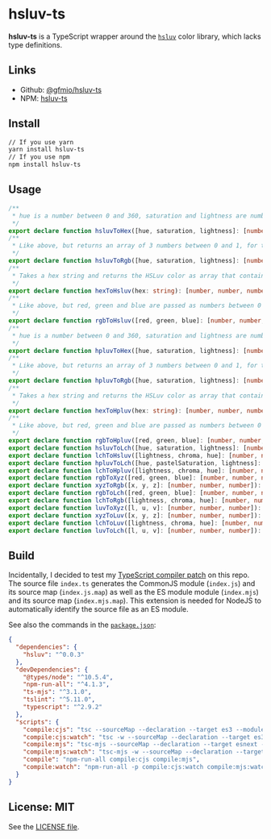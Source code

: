 # hsluv-ts

**hsluv-ts** is a TypeScript wrapper around the [`hsluv`](https://www.npmjs.com/package/hsluv) color library, which lacks type definitions.

## Links

* Github: [@gfmio/hsluv-ts](https://github.com/gfmio/hsluv-ts)
* NPM: [hsluv-ts](https://www.npmjs.com/package/hsluv-ts)

## Install

```sh
// If you use yarn
yarn install hsluv-ts
// If you use npm
npm install hsluv-ts
```

## Usage

```ts
/**
 * hue is a number between 0 and 360, saturation and lightness are numbers between 0 and 100. This function returns the resulting color as a hex string.
 */
export declare function hsluvToHex([hue, saturation, lightness]: [number, number, number]): string;
/**
 * Like above, but returns an array of 3 numbers between 0 and 1, for the r, g, and b channel.
 */
export declare function hsluvToRgb([hue, saturation, lightness]: [number, number, number]): [number, number, number];
/**
 * Takes a hex string and returns the HSLuv color as array that contains the hue(0 - 360), saturation(0 - 100) and lightness(0 - 100) channel.Note: The result can have rounding errors.For example saturation can be 100.00000000000007
 */
export declare function hexToHsluv(hex: string): [number, number, number];
/**
 * Like above, but red, green and blue are passed as numbers between 0 and 1.
 */
export declare function rgbToHsluv([red, green, blue]: [number, number, number]): any;
/**
 * hue is a number between 0 and 360, saturation and lightness are numbers between 0 and 100. This function returns the resulting color as a hex string.
 */
export declare function hpluvToHex([hue, saturation, lightness]: [number, number, number]): string;
/**
 * Like above, but returns an array of 3 numbers between 0 and 1, for the r, g, and b channel.
 */
export declare function hpluvToRgb([hue, saturation, lightness]: [number, number, number]): [number, number, number];
/**
 * Takes a hex string and returns the HSLuv color as array that contains the hue(0 - 360), saturation(0 - 100) and lightness(0 - 100) channel.Note: The result can have rounding errors.For example saturation can be 100.00000000000007
 */
export declare function hexToHpluv(hex: string): [number, number, number];
/**
 * Like above, but red, green and blue are passed as numbers between 0 and 1.
 */
export declare function rgbToHpluv([red, green, blue]: [number, number, number]): any;
export declare function hsluvToLch([hue, saturation, lightness]: [number, number, number]): [number, number, number];
export declare function lchToHsluv([lightness, chroma, hue]: [number, number, number]): [number, number, number];
export declare function hpluvToLch([hue, pastelSaturation, lightness]: [number, number, number]): [number, number, number];
export declare function lchToHpluv([lightness, chroma, hue]: [number, number, number]): [number, number, number];
export declare function rgbToXyz([red, green, blue]: [number, number, number]): [number, number, number];
export declare function xyzToRgb([x, y, z]: [number, number, number]): [number, number, number];
export declare function rgbToLch([red, green, blue]: [number, number, number]): [number, number, number];
export declare function lchToRgb([lightness, chroma, hue]: [number, number, number]): [number, number, number];
export declare function luvToXyz([l, u, v]: [number, number, number]): [number, number, number];
export declare function xyzToLuv([x, y, z]: [number, number, number]): [number, number, number];
export declare function lchToLuv([lightness, chroma, hue]: [number, number, number]): [number, number, number];
export declare function luvToLch([l, u, v]: [number, number, number]): [number, number, number];
```

## Build

Incidentally, I decided to test my [TypeScript compiler patch](https://github.com/gfmio/TypeScript) on this repo. The source file `index.ts` generates the CommonJS module (`index.js`) and its source map (`index.js.map`) as well as the ES module module (`index.mjs`) and its source map (`index.mjs.map`). This extension is needed for NodeJS to automatically identify the source file as an ES module.

See also the commands in the [`package.json`](./package.json):

```json
{
  "dependencies": {
    "hsluv": "^0.0.3"
  },
  "devDependencies": {
    "@types/node": "^10.5.4",
    "npm-run-all": "^4.1.3",
    "ts-mjs": "^3.1.0",
    "tslint": "^5.11.0",
    "typescript": "^2.9.2"
  },
  "scripts": {
    "compile:cjs": "tsc --sourceMap --declaration --target es3 --module commonjs index.ts",
    "compile:cjs:watch": "tsc -w --sourceMap --declaration --target es3 --module commonjs index.ts",
    "compile:mjs": "tsc-mjs --sourceMap --declaration --target esnext --module esnext --mjs index.ts",
    "compile:mjs:watch": "tsc-mjs -w --sourceMap --declaration --target esnext --module esnext --mjs index.ts",
    "compile": "npm-run-all compile:cjs compile:mjs",
    "compile:watch": "npm-run-all -p compile:cjs:watch compile:mjs:watch",
  }
}
```

## License: MIT

See the [LICENSE file](./LICENSE).
